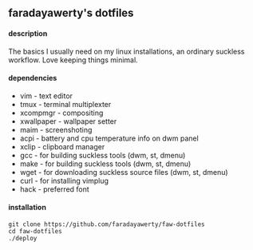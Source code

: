
## faradayawerty's dotfiles

#### description
The basics I usually need on my linux installations, an ordinary suckless workflow. Love keeping things minimal.

#### dependencies
* vim - text editor
* tmux - terminal multiplexter
* xcompmgr - compositing
* xwallpaper - wallpaper setter
* maim - screenshoting
* acpi - battery and cpu temperature info on dwm panel
* xclip - clipboard manager
* gcc - for building suckless tools (dwm, st, dmenu)
* make - for building suckless tools (dwm, st, dmenu)
* wget - for downloading suckless source files (dwm, st, dmenu)
* curl - for installing vimplug
* hack - preferred font

#### installation
```
git clone https://github.com/faradayawerty/faw-dotfiles
cd faw-dotfiles
./deploy
```

